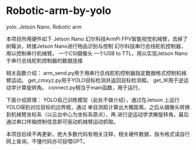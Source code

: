 # Robotic-arm-by-yolo
yolo. Jetson Nano. Robotic arm

本项目所用硬件如下
    Jetson Nano
    幻尔科技ArmPi FPV智能视觉机械臂，去掉了树莓派，转接Jetson Nano进行物品识别与控制
    幻尔科技串行总线舵机控制器，用以控制串行机械臂。
    一个CSI摄像头
    一个USB to TTL，用以实现Jetson Nano于串行总线舵机控制器的数据连接


相关函数介绍：
    arm_send.py用于用串行总线舵机控制器指定数据格式控制机械臂运动。
    get_cmxyz.py用于YOLO目标检测并返回目标检测框。
    get_IK用于逆运动学计算旋转角。
    connect.py相当于main函数，用于运行。


下面介绍原理：
    YOLO自己训练模型（此处不做介绍），通过在Jetson 上运行YOLO得到对应目标的边界框，通过
    单目测距计算出大概距离，之后从摄像头转换到机械臂坐标系（以云台中心为坐标系原点），再
    进行逆运动学求解旋转角，最后通过串口传输控制信息即可驱动机械臂运动抓取。


本项目后续不再更新，绝大多数代码有相关注释，相关硬件数据，指令格式请自行网上查询，不懂代码亦可投喂GPT。
    

